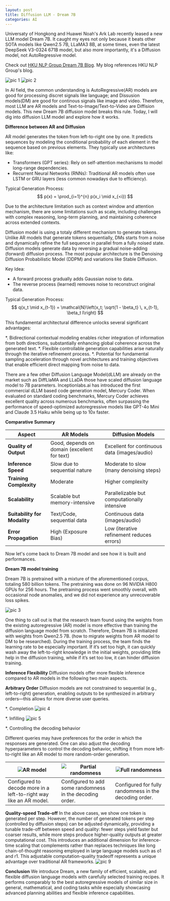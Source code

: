 ```yaml
---
layout: post
title: Diffusion LLM - Dream 7B
categories: AI
---
```


Universaty of Hongkong and Huawei Noah's Ark Lab recently leased a new LLM model Dream 7B. It caught my eyes not only because it beats other SOTA models like Qwen2.5 7B, LLaMA3 8B, at some times, even the latest DeepSeek V3-0324 671B model, but also more importantly, it's a Diffusion model, not AutoRegressive model.

Check out [HKU NLP Group Dream 7B Blog](https://hkunlp.github.io/blog/2025/dream/). My blog references HKU NLP Group's blog.


![pic 1](/images/Diffusion-LLM-pic1.png "pic 1")
![pic 2](/images/Diffusion-LLM-pic2.png "pic 2")

In AI field, the common understanding is AutoRegressive(AR) models are good for processing discret signals like language; and Dissusion models(DM) are good for continous signals like image and video. Therefore, most LLM are AR models and Text-to-Image/Text-to-Video are Diffision models. This new Dream 7B diffusion model breaks this rule. Today, I will dig into diffusion LLM model and explore how it works.

**Difference between AR and Diffusion**

AR model generates the token from left-to-right one by one. It predicts sequences by modeling the conditional probability of each element in the sequence based on previous elements. They typically use architectures like:

* Transformers (GPT series): Rely on self-attention mechanisms to model long-range dependencies.
* Recurrent Neural Networks (RNNs): Traditional AR models often use LSTM or GRU layers (less common nowadays due to efficiency).

Typical Generation Process:
$$
p(x) = \prod_{i=1}^{n} p(x_i \mid x_{<i})
$$

Due to the architecture limitation such as context window and attention mechanism, there are some limitations such as scale, including challenges with complex reasoning, long-term planning, and maintaining coherence across extended contexts.

Diffusion model is using a totaly different mechanism to generate tokens. Unlike AR models that generate tokens sequentially, DMs starts from a noise and dynamically refine the full sequence in parallel from a fully noised state. Diffusion models generate data by reversing a gradual noise-adding (forward) diffusion process. The most popular architecture is the Denoising Diffusion Probabilistic Model (DDPM) and variations like Stable Diffusion.

Key Idea:

* A forward process gradually adds Gaussian noise to data.
* The reverse process (learned) removes noise to reconstruct original data.

Typical Generation Process:
$$
q(x_t \mid x_{t-1}) = \mathcal{N}\left(x_t; \sqrt{1 - \beta_t} \, x_{t-1}, \beta_t I\right)
$$

This fundamental architectural difference unlocks several significant advantages:

*. Bidirectional contextual modeling enables richer integration of information from both directions, substantially enhancing global coherence across the generated text.
*. Flexible controllable generation capabilities arise naturally through the iterative refinement process.
*. Potential for fundamental sampling acceleration through novel architectures and training objectives that enable efficient direct mapping from noise to data.

There are a few other Diffusion Language Model(dLLM) are already on the market such as DiffLlaMA and LLaDA those have scaled diffusion language model to 7B parameters. Inceptionlabs.ai has introduced the first commercial dLLM based code generation model, Mercury Coder. When evaluated on standard coding benchmarks, Mercury Coder achieves excellent quality across numerous benchmarks, often surpassing the performance of speed-optimized autoregressive models like GPT-4o Mini and Claude 3.5 Haiku while being up to 10x faster.

**Comparative Summary**

| Aspect                  | AR Models                             | Diffusion Models                              |
|-------------------------|---------------------------------------|-----------------------------------------------|
| **Quality of Output**   | Good, depends on domain (excellent for text) | Excellent for continuous data (images/audio)  |
| **Inference Speed**     | Slow due to sequential nature         | Moderate to slow (many denoising steps)       |
| **Training Complexity** | Moderate                              | Higher complexity                             |
| **Scalability**         | Scalable but memory-intensive         | Parallelizable but computationally intensive  |
| **Suitability for Modality** | Text/Code, sequential data           | Continuous data (images/audio)                |
| **Error Propagation**   | High (Exposure Bias)                  | Low (iterative refinement reduces errors)     |

Now let's come back to Dream 7B model and see how it is built and performances.

**Dream 7B model training**

Dream 7B is pretrained with a mixture of the aforementioned corpus, totaling 580 billion tokens. The pretraining was done on 96 NVIDIA H800 GPUs for 256 hours. The pretraining process went smoothly overall, with occasional node anomalies, and we did not experience any unrecoverable loss spikes.

![pic 3](/images/Diffusion-LLM-pic3.png "pic 3")

One thing to call out is that the research team found using the weights from the existing autoregressive (AR) model is more effective than training the diffusion language model from scratch. Therefore, Dream 7B is initialized with weights from Qwen2.5 7B. (how to migrate weights from AR model to DM to be researched). During the training process, the team finds the learning rate to be especially important. If it’s set too high, it can quickly wash away the left-to-right knowledge in the initial weights, providing little help in the diffusion training, while if it’s set too low, it can hinder diffusion training.

**Inference Flexibility**
Diffusion models offer more flexible inference compared to AR models in the following two main aspects.

**Arbitrary Order**
Diffusion models are not constrained to sequential (e.g., left-to-right) generation, enabling outputs to be synthesized in arbitrary orders—this allows for more diverse user queries.

*. Completion
![pic 4](/images/Diffusion-LLM-pic4.gif "pic 4")

*. Infilling
![pic 5](/images/Diffusion-LLM-pic5.gif "pic 5")


*. Controlling the decoding behavior

Different queries may have preferences for the order in which the responses are generated. One can also adjust the decoding hyperparameters to control the decoding behavior, shifting it from more left-to-right like an AR model to more random-order generation.

| ![AR model](/images/Diffusion-LLM-pic6.gif) | ![Partial randomness](/images/Diffusion-LLM-pic7.gif) | ![Full randomness](/images/Diffusion-LLM-pic8.gif) |
|---------------------------------|------------------------------------------|-----------------------------------------|
| Configured to decode more in a left-to-right way like an AR model. | Configured to add some randomness in the decoding order. | Configured for fully randomness in the decoding order. |

**Quality-speed Trade-off**
In the above cases, we show one token is generated per step. However, the number of generated tokens per step (controlled by diffusion steps) can be adjusted dynamically, providing a tunable trade-off between speed and quality: fewer steps yield faster but coarser results, while more steps produce higher-quality outputs at greater computational cost. This introduces an additional dimension for inference-time scaling that complements rather than replaces techniques like long chain-of-thought reasoning employed in large language models such as o1 and r1. This adjustable computation-quality tradeoff represents a unique advantage over traditional AR frameworks.
![pic 9](/images/Diffusion-LLM-pic9.png "pic 9")

**Conclusion**
We introduce Dream, a new family of efficient, scalable, and flexible diffusion language models with carefully selected training recipes. It performs comparably to the best autoregressive models of similar size in general, mathematical, and coding tasks while especially showcasing advanced planning abilities and flexible inference capabilities.